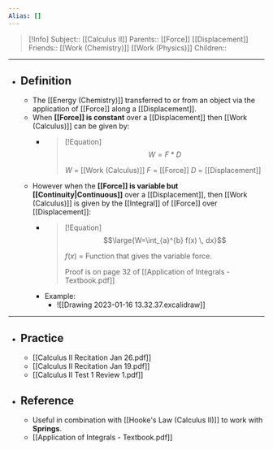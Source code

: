 ```yaml
---
Alias: []
---
```

> [!Info]
> Subject:: [[Calculus II]]
> Parents:: [[Force]] [[Displacement]]
> Friends:: [[Work (Chemistry)]] [[Work (Physics)]]
> Children:: 
---
- ## Definition
	- The [[Energy (Chemistry)]] transferred to or from an object via the application of [[Force]] along a [[Displacement]].
	- When **[[Force]] is constant** over a [[Displacement]] then [[Work (Calculus)]] can be given by:
		- > [!Equation]
		  > $$W=F*D$$
		  > 
		  > $W$ = [[Work (Calculus)]]
		  > $F$ = [[Force]]
		  > $D$ = [[Displacement]]
	- However when the **[[Force]] is variable but [[Continuity|Continuous]]** over a [[Displacement]], then [[Work (Calculus)]] is given by the [[Integral]] of [[Force]] over [[Displacement]]:
		- > [!Equation]
		  > $$\large{W=\int_{a}^{b} f(x) \, dx}$$
		  > 
		  > $f(x)$ = Function that gives the variable force.
		  > 
		  > Proof is on page 32 of [[Application of Integrals - Textbook.pdf]]
		- Example:
			- ![[Drawing 2023-01-16 13.32.37.excalidraw]]
---
- ## Practice
	- [[Calculus II Recitation Jan 26.pdf]]
	- [[Calculus II Recitation Jan 19.pdf]]
	- [[Calculus II Test 1 Review 1.pdf]]
- ## Reference
	- Useful in combination with [[Hooke's Law (Calculus II)]] to work with **Springs**.
	- [[Application of Integrals - Textbook.pdf]]